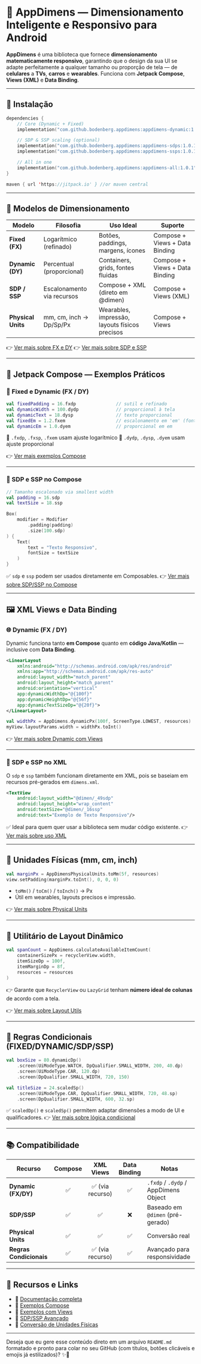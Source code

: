 # 📐 AppDimens — Dimensionamento Inteligente e Responsivo para Android

**AppDimens** é uma biblioteca que fornece **dimensionamento matematicamente responsivo**, garantindo que o design da sua UI se adapte perfeitamente a qualquer tamanho ou proporção de tela — de **celulares** a **TVs**, **carros** e **wearables**.
Funciona com **Jetpack Compose**, **Views (XML)** e **Data Binding**.

---

## 🚀 Instalação

```kotlin
dependencies {
    // Core (Dynamic + Fixed)
    implementation("com.github.bodenberg.appdimens:appdimens-dynamic:1.0.1")

    // SDP & SSP scaling (optional)
    implementation("com.github.bodenberg.appdimens:appdimens-sdps:1.0.1")
    implementation("com.github.bodenberg.appdimens:appdimens-ssps:1.0.1")

    // All in one
    implementation("com.github.bodenberg.appdimens:appdimens-all:1.0.1")
}

maven { url 'https://jitpack.io' } //or maven central
```

---

## 🧠 Modelos de Dimensionamento

| Modelo             | Filosofia                  | Uso Ideal                                      | Suporte                        |
| ------------------ | -------------------------- | ---------------------------------------------- | ------------------------------ |
| **Fixed (FX)**     | Logarítmico (refinado)     | Botões, paddings, margens, ícones              | Compose + Views + Data Binding |
| **Dynamic (DY)**   | Percentual (proporcional)  | Containers, grids, fontes fluidas              | Compose + Views + Data Binding |
| **SDP / SSP**      | Escalonamento via recursos | Compose + XML (direto em @dimen)               | Compose + Views (XML)          |
| **Physical Units** | mm, cm, inch → Dp/Sp/Px    | Wearables, impressão, layouts físicos precisos | Compose + Views                |

👉 [Ver mais sobre FX e DY](#)
👉 [Ver mais sobre SDP e SSP](#)

---

## 🧩 Jetpack Compose — Exemplos Práticos

### 📏 Fixed e Dynamic (FX / DY)

```kotlin
val fixedPadding = 16.fxdp               // sutil e refinado
val dynamicWidth = 100.dydp              // proporcional à tela
val dynamicText = 18.dysp                // texto proporcional
val fixedEm = 1.2.fxem                   // escalonamento em 'em' (fonte base)
val dynamicEm = 1.0.dyem                 // proporcional em em
```

📝 `.fxdp`, `.fxsp`, `.fxem` usam ajuste logarítmico
📝 `.dydp`, `.dysp`, `.dyem` usam ajuste proporcional

👉 [Ver mais exemplos Compose](#)

---

### 🧮 SDP e SSP no Compose

```kotlin
// Tamanho escalonado via smallest width
val padding = 16.sdp
val textSize = 18.ssp

Box(
    modifier = Modifier
        .padding(padding)
        .size(100.sdp)
) {
    Text(
        text = "Texto Responsivo",
        fontSize = textSize
    )
}
```

✅ `sdp` e `ssp` podem ser usados diretamente em Composables.
👉 [Ver mais sobre SDP/SSP no Compose](#)

---

## 🖼️ XML Views e Data Binding

### 🌐 Dynamic (FX / DY)

Dynamic funciona tanto **em Compose** quanto em **código Java/Kotlin** — inclusive com **Data Binding**.

```xml
<LinearLayout
    xmlns:android="http://schemas.android.com/apk/res/android"
    xmlns:app="http://schemas.android.com/apk/res-auto"
    android:layout_width="match_parent"
    android:layout_height="match_parent"
    android:orientation="vertical"
    app:dynamicWidthDp="@{100f}"
    app:dynamicHeightDp="@{56f}"
    app:dynamicTextSizeDp="@{20f}">
</LinearLayout>
```

```kotlin
val widthPx = AppDimens.dynamicPx(100f, ScreenType.LOWEST, resources)
myView.layoutParams.width = widthPx.toInt()
```

👉 [Ver mais sobre Dynamic com Views](#)

---

### 🧭 SDP e SSP no XML

O `sdp` e `ssp` também funcionam diretamente em XML, pois se baseiam em recursos pré-gerados em `dimens.xml`.

```xml
<TextView
    android:layout_width="@dimen/_49sdp"
    android:layout_height="wrap_content"
    android:textSize="@dimen/_16ssp"
    android:text="Exemplo de Texto Responsivo"/>
```

✅ Ideal para quem quer usar a biblioteca sem mudar código existente.
👉 [Ver mais sobre uso XML](#)

---

## 📏 Unidades Físicas (mm, cm, inch)

```kotlin
val marginPx = AppDimensPhysicalUnits.toMm(5f, resources)
view.setPadding(marginPx.toInt(), 0, 0, 0)
```

* `toMm()` / `toCm()` / `toInch()` → Px
* Útil em wearables, layouts precisos e impressão.

👉 [Ver mais sobre Physical Units](#)

---

## 🧮 Utilitário de Layout Dinâmico

```kotlin
val spanCount = AppDimens.calculateAvailableItemCount(
    containerSizePx = recyclerView.width,
    itemSizeDp = 100f,
    itemMarginDp = 8f,
    resources = resources
)
```

👉 Garante que `RecyclerView` ou `LazyGrid` tenham **número ideal de colunas** de acordo com a tela.

👉 [Ver mais sobre Layout Utils](#)

---

## 🧭 Regras Condicionais (FIXED/DYNAMIC/SDP/SSP)

```kotlin
val boxSize = 80.dynamicDp()
    .screen(UiModeType.WATCH, DpQualifier.SMALL_WIDTH, 200, 40.dp)
    .screen(UiModeType.CAR, 120.dp)
    .screen(DpQualifier.SMALL_WIDTH, 720, 150)

val titleSize = 24.scaledSp()
    .screen(UiModeType.CAR, DpQualifier.SMALL_WIDTH, 720, 48.sp)
    .screen(DpQualifier.SMALL_WIDTH, 600, 32.sp)
```

✅ `scaledDp()` e `scaledSp()` permitem adaptar dimensões a modo de UI e qualificadores.
👉 [Ver mais sobre lógica condicional](#)

---

## 📚 Compatibilidade

| Recurso                 | Compose |    XML Views    | Data Binding | Notas                                |
| ----------------------- | :-----: | :-------------: | :----------: | ------------------------------------ |
| **Dynamic (FX/DY)**     |    ✅    | ✅ (via recurso) |       ✅      | `.fxdp` / `.dydp` / AppDimens Object |
| **SDP/SSP**             |    ✅    |        ✅        |       ❌      | Baseado em `@dimen` (pré-gerado)     |
| **Physical Units**      |    ✅    |        ✅        |       ✅      | Conversão real                       |
| **Regras Condicionais** |    ✅    | ✅ (via recurso) |       ✅      | Avançado para responsividade         |

---

## 📎 Recursos e Links

* 📘 [Documentação completa](#)
* 🧮 [Exemplos Compose](#)
* 🧰 [Exemplos com Views](#)
* 🧭 [SDP/SSP Avançado](#)
* 🧭 [Conversão de Unidades Físicas](#)

---

Deseja que eu gere esse conteúdo direto em um arquivo `README.md` formatado e pronto para colar no seu GitHub (com títulos, botões clicáveis e emojis já estilizados)? ✨📄


